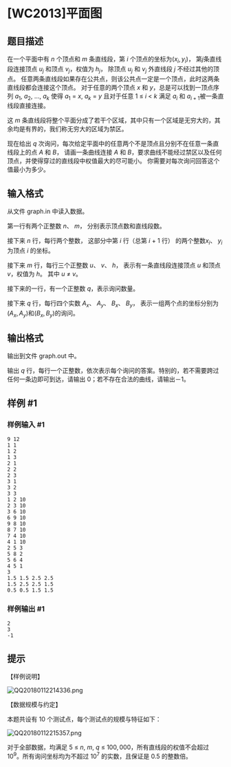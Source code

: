# [WC2013]平面图

## 题目描述

在一个平面中有 $n$ 个顶点和 $m$ 条直线段，第 $i$ 个顶点的坐标为$(x_i, y_i)$， 第$j$条直线段连接顶点 $u_j$ 和顶点 $v_j$，权值为 $h_j$， 除顶点 $u_j$ 和 $v_j$ 外直线段 $j$ 不经过其他的顶点。 任意两条直线段如果存在公共点，则该公共点一定是一个顶点，此时这两条直线段都会连接这个顶点。 对于任意的两个顶点 $x$ 和 $y$，总是可以找到一顶点序列 $a_1$, $a_2$, …, $a_k$ 使得 $a_1$ = $x$, $a_k$ = $y$ 且对于任意 $1$ ≤ $i$ < $k$ 满足 $a_i$ 和 $a_{i+1}$被一条直线段直接连接。

这 $m$ 条直线段将整个平面分成了若干个区域，其中只有一个区域是无穷大的，其余均是有界的，我们称无穷大的区域为禁区。

现在给出 $q$ 次询问，每次给定平面中的任意两个不是顶点且分别不在任意一条直线段上的点 $A$ 和 $B$， 请画一条曲线连接 $A$ 和 $B$，要求曲线不能经过禁区以及任何顶点，并使得穿过的直线段中权值最大的尽可能小。 你需要对每次询问回答这个值最小为多少。


## 输入格式

从文件 graph.in 中读入数据。

第一行有两个正整数 $n$、 $m$， 分别表示顶点数和直线段数。

接下来 $n$ 行，每行两个整数， 这部分中第 $i$ 行（总第 $i$ + $1$ 行） 的两个整数$x_i$、 $y_i$ 为顶点 $i$ 的坐标。

接下来 $m$ 行，每行三个正整数 $u$、 $v$、 $h$， 表示有一条直线段连接顶点 $u$ 和顶点 $v$，权值为 $h$。 其中 $u$ ≠ $v$。

接下来的一行，有一个正整数 $q$，表示询问数量。

接下来 $q$ 行，每行四个实数 $A_x$、 $A_y$、 $B_x$、 $B_y$， 表示一组两个点的坐标分别为$(A_x, A_y)$和$(B_x, B_y)$的询问。


## 输出格式

输出到文件 graph.out 中。

输出 $q$ 行，每行一个正整数，依次表示每个询问的答案。特别的，若不需要跨过任何一条边即可到达，请输出 $0$；若不存在合法的曲线，请输出－$1$。


## 样例 #1

### 样例输入 #1
```
9 12
1 1
1 2
1 3
2 1
2 2
2 3
3 1
3 2
3 3
1 2 10
2 3 10
3 6 10
6 9 10
9 8 10
8 7 10
7 4 10
4 1 10
2 5 3
5 8 2
5 6 4
4 5 1
3
1.5 1.5 2.5 2.5
1.5 2.5 2.5 1.5
0.5 0.5 1.5 1.5
```

### 样例输出 #1

```
2
3
-1
```

## 提示

【样例说明】

![QQ20180112214336.png](https://www.z4a.net/images/2018/01/12/QQ20180112214336.png)

【数据规模与约定】

本题共设有 $10$ 个测试点，每个测试点的规模与特征如下：

![QQ20180112215357.png](https://www.z4a.net/images/2018/01/12/QQ20180112215357.png)

对于全部数据，均满足 $5$ ≤ $n$, $m$, $q$ ≤ $100,000$，所有直线段的权值不会超过 $10^9$。所有询问坐标均为不超过 $10^7$ 的实数，且保证是 $0.5$ 的整数倍。

